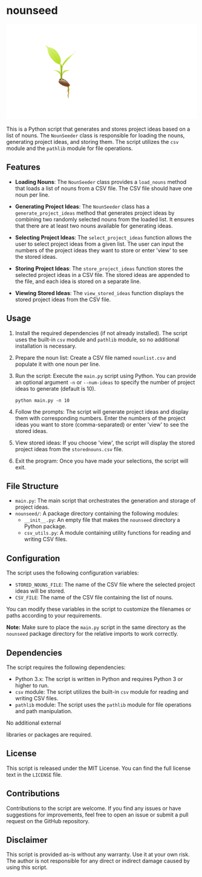 # nounseed

![image](/nounseed_logo.png)

This is a Python script that generates and stores project ideas based on a list of nouns. The `NounSeeder` class is responsible for loading the nouns, generating project ideas, and storing them. The script utilizes the `csv` module and the `pathlib` module for file operations.

## Features

- **Loading Nouns**: The `NounSeeder` class provides a `load_nouns` method that loads a list of nouns from a CSV file. The CSV file should have one noun per line.

- **Generating Project Ideas**: The `NounSeeder` class has a `generate_project_ideas` method that generates project ideas by combining two randomly selected nouns from the loaded list. It ensures that there are at least two nouns available for generating ideas.

- **Selecting Project Ideas**: The `select_project_ideas` function allows the user to select project ideas from a given list. The user can input the numbers of the project ideas they want to store or enter 'view' to see the stored ideas.

- **Storing Project Ideas**: The `store_project_ideas` function stores the selected project ideas in a CSV file. The stored ideas are appended to the file, and each idea is stored on a separate line.

- **Viewing Stored Ideas**: The `view_stored_ideas` function displays the stored project ideas from the CSV file.

## Usage

1. Install the required dependencies (if not already installed). The script uses the built-in `csv` module and `pathlib` module, so no additional installation is necessary.

2. Prepare the noun list: Create a CSV file named `nounlist.csv` and populate it with one noun per line.

3. Run the script: Execute the `main.py` script using Python. You can provide an optional argument `-n` or `--num-ideas` to specify the number of project ideas to generate (default is 10).

   ```shell
   python main.py -n 10
   ```

4. Follow the prompts: The script will generate project ideas and display them with corresponding numbers. Enter the numbers of the project ideas you want to store (comma-separated) or enter 'view' to see the stored ideas.

5. View stored ideas: If you choose 'view', the script will display the stored project ideas from the `storednouns.csv` file.

6. Exit the program: Once you have made your selections, the script will exit.

## File Structure

- `main.py`: The main script that orchestrates the generation and storage of project ideas.
- `nounseed/`: A package directory containing the following modules:
  - `__init__.py`: An empty file that makes the `nounseed` directory a Python package.
  - `csv_utils.py`: A module containing utility functions for reading and writing CSV files.

## Configuration

The script uses the following configuration variables:

- `STORED_NOUNS_FILE`: The name of the CSV file where the selected project ideas will be stored.
- `CSV_FILE`: The name of the CSV file containing the list of nouns.

You can modify these variables in the script to customize the filenames or paths according to your requirements.

**Note:** Make sure to place the `main.py` script in the same directory as the `nounseed` package directory for the relative imports to work correctly.

## Dependencies

The script requires the following dependencies:

- Python 3.x: The script is written in Python and requires Python 3 or higher to run.
- `csv` module: The script utilizes the built-in `csv` module for reading and writing CSV files.
- `pathlib` module: The script uses the `pathlib` module for file operations and path manipulation.

No additional external

 libraries or packages are required.

## License

This script is released under the MIT License. You can find the full license text in the `LICENSE` file.

## Contributions

Contributions to the script are welcome. If you find any issues or have suggestions for improvements, feel free to open an issue or submit a pull request on the GitHub repository.

## Disclaimer

This script is provided as-is without any warranty. Use it at your own risk. The author is not responsible for any direct or indirect damage caused by using this script.
